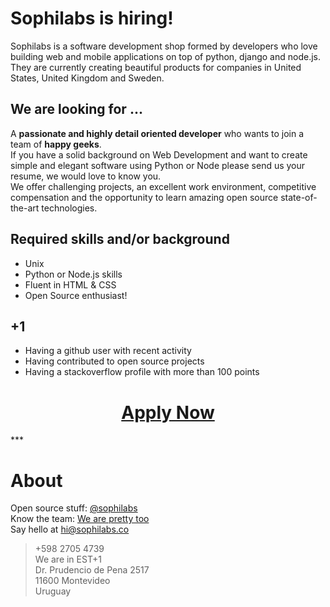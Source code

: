 Sophilabs is hiring!
====================

Sophilabs is a software development shop formed by developers who love building web and mobile applications on top of python, django and node.js.
They are currently creating beautiful products for companies in United States, United Kingdom and Sweden.

We are looking for ...
----------------------

A **passionate and highly detail oriented developer** who wants to join a team of **happy geeks**. <br>
If you have a solid background on Web Development and want to create simple and elegant software using Python or Node please send us your resume, we would love to know you.<br>
We offer challenging projects, an excellent work environment, competitive compensation and the opportunity to learn amazing open source state-of-the-art technologies.


Required skills and/or background
---------------------------------
- Unix
- Python or Node.js skills
- Fluent in HTML & CSS
- Open Source enthusiast!

+1
--

- Having a github user with recent activity
- Having contributed to open source projects
- Having a stackoverflow profile with more than 100 points

<h1 align="center"><a href="mailto:jobs@sophilabs.co">Apply Now</a></h1>
***

About
=====

Open source stuff: [@sophilabs](http://github.com/sophilabs)<br>
Know the team: [We are pretty too](http://sophilabs.co/team)<br>
Say hello at hi@sophilabs.co

> +598 2705 4739<br>
> We are in EST+1<br>
> Dr. Prudencio de Pena 2517<br> 
> 11600 Montevideo<br>
> Uruguay<br>

